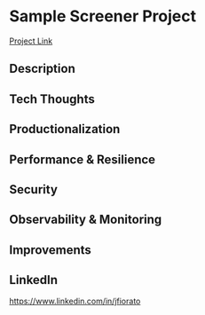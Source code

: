 # Sample Screener Project

[Project Link]()

## Description

## Tech Thoughts

## Productionalization

## Performance & Resilience

## Security

## Observability & Monitoring

## Improvements

## LinkedIn
https://www.linkedin.com/in/jfiorato
